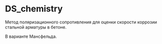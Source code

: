 # DS_chemistry

Метод поляризационного сопротивления для оценки скорости коррозии стальной арматуры в бетоне.

В варианте Мансфельда.

